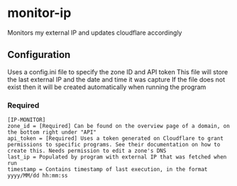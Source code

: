 # monitor-ip
Monitors my external IP and updates cloudflare accordingly

## Configuration
Uses a config.ini file to specify the zone ID and API token
This file will store the last external IP and the date and time it was capture
If the file does not exist then it will be created automatically when running the program

### Required
```
[IP-MONITOR]
zone_id = [Required] Can be found on the overview page of a domain, on the bottom right under "API"
api_token = [Required] Uses a token generated on Cloudflare to grant permissions to specific programs. See their documentation on how to create this. Needs permission to edit a zone's DNS
last_ip = Populated by program with external IP that was fetched when run
timestamp = Contains timestamp of last execution, in the format yyyy/MM/dd hh:mm:ss
```